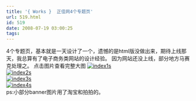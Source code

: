 ```yaml
---
title: '{ Works }  正佳网4个专题页'
url: 519.html
id: 519
date: 2008-07-19 03:00:25
tags:
---
```


4个专题页，基本就是一天设计了一个，遗憾的是html版没做出来，期待上线那天，我总算有了电子商务类网站的设计经验。 因为网站还没上线，部分地方马赛克处理之。 点击图片查看完整大图 [![](http://cai13.info/blog_pic/2008/07/index1s.jpg "index1s")](http://cai13.info/blog_pic/2008/07/index1.jpg)  
[![](http://cai13.info/blog_pic/2008/07/index2s.jpg "index2s")](http://cai13.info/blog_pic/2008/07/index2.jpg)  
[![](http://cai13.info/blog_pic/2008/07/index3s.jpg "index3s")](http://cai13.info/blog_pic/2008/07/index3.jpg)  
[![](http://cai13.info/blog_pic/2008/07/index4s.jpg "index4s")](http://cai13.info/blog_pic/2008/07/index4.jpg)  
ps:小部分banner图片用了淘宝和拍拍的。